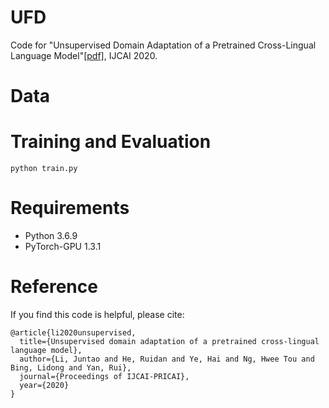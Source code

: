 # UFD
Code for "Unsupervised Domain Adaptation of a Pretrained Cross-Lingual Language Model"[[pdf]](./IJCAI__PRICAI__2020.pdf), IJCAI 2020.


# Data


# Training and Evaluation
```
python train.py
```

# Requirements
* Python 3.6.9
* PyTorch-GPU 1.3.1



# Reference
If you find this code is helpful, please cite:
```
@article{li2020unsupervised,
  title={Unsupervised domain adaptation of a pretrained cross-lingual language model},
  author={Li, Juntao and He, Ruidan and Ye, Hai and Ng, Hwee Tou and Bing, Lidong and Yan, Rui},
  journal={Proceedings of IJCAI-PRICAI},
  year={2020}
}
```
